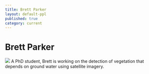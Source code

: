 ```yaml
---
title: Brett Parker
layout: default-ppl
published: true
category: current
---
```


# Brett Parker
![](/images/people/Brett-Parker.jpeg)
A PhD student, Brett is working on the detection of vegetation that depends on ground water using satellite imagery. 
